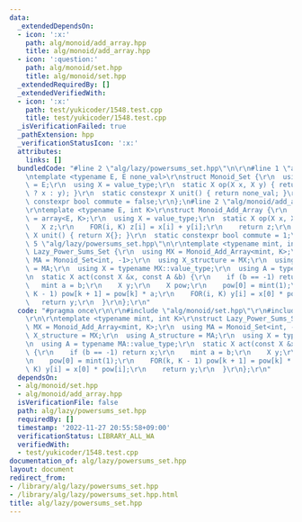 ```yaml
---
data:
  _extendedDependsOn:
  - icon: ':x:'
    path: alg/monoid/add_array.hpp
    title: alg/monoid/add_array.hpp
  - icon: ':question:'
    path: alg/monoid/set.hpp
    title: alg/monoid/set.hpp
  _extendedRequiredBy: []
  _extendedVerifiedWith:
  - icon: ':x:'
    path: test/yukicoder/1548.test.cpp
    title: test/yukicoder/1548.test.cpp
  _isVerificationFailed: true
  _pathExtension: hpp
  _verificationStatusIcon: ':x:'
  attributes:
    links: []
  bundledCode: "#line 2 \"alg/lazy/powersums_set.hpp\"\n\r\n#line 1 \"alg/monoid/set.hpp\"\
    \ntemplate <typename E, E none_val>\r\nstruct Monoid_Set {\r\n  using value_type\
    \ = E;\r\n  using X = value_type;\r\n  static X op(X x, X y) { return (y == none_val\
    \ ? x : y); }\r\n  static constexpr X unit() { return none_val; }\r\n  static\
    \ constexpr bool commute = false;\r\n};\n#line 2 \"alg/monoid/add_array.hpp\"\n\
    \r\ntemplate <typename E, int K>\r\nstruct Monoid_Add_Array {\r\n  using value_type\
    \ = array<E, K>;\r\n  using X = value_type;\r\n  static X op(X x, X y) {\r\n \
    \   X z;\r\n    FOR(i, K) z[i] = x[i] + y[i];\r\n    return z;\r\n  }\r\n  static\
    \ X unit() { return X{}; }\r\n  static constexpr bool commute = 1;\r\n};\r\n#line\
    \ 5 \"alg/lazy/powersums_set.hpp\"\n\r\ntemplate <typename mint, int K>\r\nstruct\
    \ Lazy_Power_Sums_Set {\r\n  using MX = Monoid_Add_Array<mint, K>;\r\n  using\
    \ MA = Monoid_Set<int, -1>;\r\n  using X_structure = MX;\r\n  using A_structure\
    \ = MA;\r\n  using X = typename MX::value_type;\r\n  using A = typename MA::value_type;\r\
    \n  static X act(const X &x, const A &b) {\r\n    if (b == -1) return x;\r\n \
    \   mint a = b;\r\n    X y;\r\n    X pow;\r\n    pow[0] = mint(1);\r\n    FOR(k,\
    \ K - 1) pow[k + 1] = pow[k] * a;\r\n    FOR(i, K) y[i] = x[0] * pow[i];\r\n \
    \   return y;\r\n  }\r\n};\r\n"
  code: "#pragma once\r\n\r\n#include \"alg/monoid/set.hpp\"\r\n#include \"alg/monoid/add_array.hpp\"\
    \r\n\r\ntemplate <typename mint, int K>\r\nstruct Lazy_Power_Sums_Set {\r\n  using\
    \ MX = Monoid_Add_Array<mint, K>;\r\n  using MA = Monoid_Set<int, -1>;\r\n  using\
    \ X_structure = MX;\r\n  using A_structure = MA;\r\n  using X = typename MX::value_type;\r\
    \n  using A = typename MA::value_type;\r\n  static X act(const X &x, const A &b)\
    \ {\r\n    if (b == -1) return x;\r\n    mint a = b;\r\n    X y;\r\n    X pow;\r\
    \n    pow[0] = mint(1);\r\n    FOR(k, K - 1) pow[k + 1] = pow[k] * a;\r\n    FOR(i,\
    \ K) y[i] = x[0] * pow[i];\r\n    return y;\r\n  }\r\n};\r\n"
  dependsOn:
  - alg/monoid/set.hpp
  - alg/monoid/add_array.hpp
  isVerificationFile: false
  path: alg/lazy/powersums_set.hpp
  requiredBy: []
  timestamp: '2022-11-27 20:55:58+09:00'
  verificationStatus: LIBRARY_ALL_WA
  verifiedWith:
  - test/yukicoder/1548.test.cpp
documentation_of: alg/lazy/powersums_set.hpp
layout: document
redirect_from:
- /library/alg/lazy/powersums_set.hpp
- /library/alg/lazy/powersums_set.hpp.html
title: alg/lazy/powersums_set.hpp
---
```

